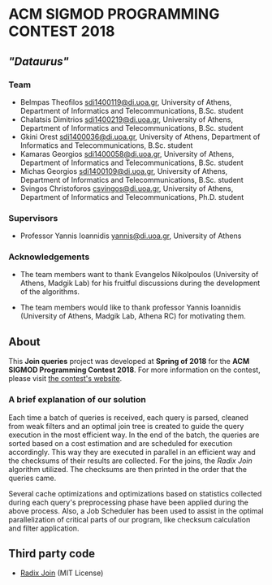 # ACM SIGMOD PROGRAMMING CONTEST 2018

## _"Dataurus"_

### Team

* Belmpas Theofilos <sdi1400119@di.uoa.gr>, University of Athens, Department of Informatics and Telecommunications, B.Sc. student
* Chalatsis Dimitrios <sdi1400219@di.uoa.gr>, University of Athens, Department of Informatics and Telecommunications, B.Sc. student
* Gkini Orest <sdi1400036@di.uoa.gr>, University of Athens, Department of Informatics and Telecommunications, B.Sc. student
* Kamaras Georgios <sdi1400058@di.uoa.gr>, University of Athens, Department of Informatics and Telecommunications, B.Sc. student
* Michas Georgios <sdi1400109@di.uoa.gr>, University of Athens, Department of Informatics and Telecommunications, B.Sc. student
* Svingos Christoforos <csvingos@di.uoa.gr>, University of Athens, Department of Informatics and Telecommunications, Ph.D. student

### Supervisors

* Professor Yannis Ioannidis <yannis@di.uoa.gr>, University of Athens

### Acknowledgements

* The team members want to thank Evangelos Nikolpoulos (University of Athens, Madgik Lab) for his fruitful discussions during the development of the algorithms. 

* The team members would like to thank professor Yannis Ioannidis (University of Athens, Madgik Lab, Athena RC) for motivating them.

## About

This **Join queries** project was developed at **Spring of 2018** for the **ACM SIGMOD Programming Contest 2018**. For more information on the contest, please visit [the contest's website](http://sigmod18contest.db.in.tum.de/index.shtml).

### A brief explanation of our solution

Each time a batch of queries is received, each query is parsed, cleaned from weak filters and an
optimal join tree is created to guide the query execution in the most efficient way. In the end of the batch,
the queries are sorted based on a cost estimation and are scheduled for execution accordingly.
This way they are executed in parallel in an efficient way and the checksums of their results are collected.
For the joins, the _Radix Join_ algorithm utilized. The checksums are then printed in the order that the queries came.

Several cache optimizations and optimizations based on statistics collected during each query's preprocessing phase
have been applied during the above process. Also, a Job Scheduler has been used to assist in the optimal parallelization
of critical parts of our program, like checksum calculation and filter application.

## Third party code

* [Radix Join](https://www.systems.ethz.ch/node/334) (MIT License)
